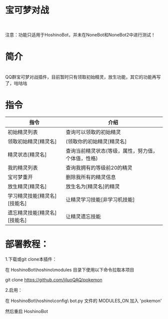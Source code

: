 <h1>宝可梦对战</h1></br>

注意：功能只适用于HoshinoBot，并未在NoneBot和NoneBot2中进行测试！</br>

<h1>简介</h1></br>
QQ群宝可梦对战插件，目前暂时只有领取初始精灵，放生功能，其它的功能再写了，咕咕咕</br>

<h1>指令</h1>

| 指令 | 介绍 |
| --- | --- | 
| 初始精灵列表 | 查询可以领取的初始精灵 |
| 领取初始精灵[精灵名] | (领取你的初始精灵[精灵名] |
| 精灵状态[精灵名] | 查询当前精灵状态(等级，属性，努力值，个体值，性格) |
| 我的精灵列表 | 查询我拥有的等级前20的精灵 |
| 宝可梦重开 | 删除我所有的精灵信息 |
| 放生精灵[精灵名] | 放生名为[精灵名]的精灵 |
| 学习精灵技能[精灵名] [技能名] | 让精灵学习技能[非学习机技能] |
| 遗忘精灵技能[精灵名] [技能名] | 让精灵遗忘技能 |

<h1>部署教程：</h1>
1.下载或git clone本插件：</br>

在 HoshinoBot\hoshino\modules 目录下使用以下命令拉取本项目</br>

git clone https://github.com/jiluoQAQ/pokemon</br>

2.启用：</br>

在 HoshinoBot\hoshino\config\ bot.py 文件的 MODULES_ON 加入 'pokemon'</br>

然后重启 HoshinoBot</br>
